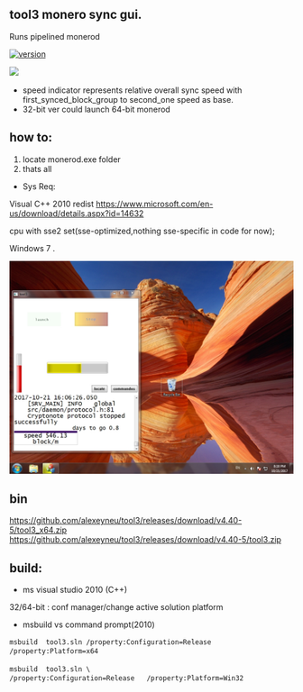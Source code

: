 ## tool3 monero sync gui. 
Runs pipelined monerod
 
[![version](https://img.shields.io/github/tag/alexeyneu/tool3.svg?style=plastic)](https://github.com/alexeyneu/tool3/releases/latest)


 [![ ](https://img.shields.io/coverity/scan/13991.svg)](https://scan.coverity.com/projects/alexeyneu-tool3)


 - speed indicator represents relative overall sync speed with first_synced_block_group to second_one speed as base.
 - 32-bit ver could launch 64-bit monerod     

## how to: 
1. locate monerod.exe folder  
2. thats all


 - Sys Req:
 
Visual C++ 2010 redist 
https://www.microsoft.com/en-us/download/details.aspx?id=14632

 cpu with sse2 set(sse-optimized,nothing sse-specific in code for now);

Windows 7 .



 
![Screen1](/screens/Untitled.jpg)
## bin


https://github.com/alexeyneu/tool3/releases/download/v4.40-5/tool3_x64.zip
https://github.com/alexeyneu/tool3/releases/download/v4.40-5/tool3.zip




## build:
 - ms visual studio 2010 (C++)


32/64-bit : conf manager/change active solution platform  
 - msbuild 
vs command prompt(2010)
```
msbuild  tool3.sln /property:Configuration=Release   /property:Platform=x64

msbuild  tool3.sln \
/property:Configuration=Release   /property:Platform=Win32


```

